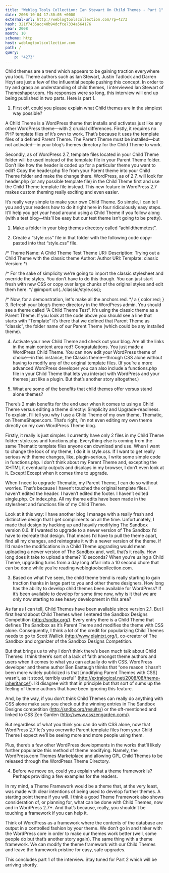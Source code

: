 ```yaml
---
title: "Weblog Tools Collection: Ian Stewart On Child Themes - Part 1"
date: 2008-10-04 17:30:05 +0000
external-url: http://weblogtoolscollection.com/?p=4273
hash: 321f7435acc40b94dcfce7334a564176
year: 2008
month: 10
scheme: http
host: weblogtoolscollection.com
path: /
query:
    p: "4273"
---
```


Child themes are a trend which appears to be gaining traction everywhere you look. Theme authors such as Ian Stewart, Justin Tadlock and Darren Hoyt are just a few of the influential people pushing this concept. In order to try and grasp an understanding of child themes, I interviewed Ian Stewart of Themeshaper.com. His responses were so long, this interview will end up being published in two parts. Here is part 1.

1. First off, could you please explain what Child themes are in the simplest way possible?

A Child Theme is a WordPress theme that installs and activates just like any other WordPress theme—with 2 crucial differences. Firstly, it requires no PHP template files of it’s own to work. That’s because it uses the template files of a defined Parent Theme. The Parent Theme must be installed—but not activated—in your blog’s themes directory for the Child Theme to work.

Secondly, as of WordPress 2.7, template files located in your Child Theme folder will be used instead of the template file in your Parent Theme folder. Don’t like how the header is coded up for a particular theme you want to edit? Copy the header.php file from your Parent theme into your Child Theme folder and make the change there. WordPress, as of 2.7, will look for header.php (or any possible template file) in the Child Theme first and use the Child Theme template file instead. This new feature in WordPress 2.7 makes custom theming really exciting and even easier.

It’s really very simple to make your own Child Theme. So simple, I can tell you and your readers how to do it right here in four ridiculously easy steps. It’ll help you get your head around using a Child Theme if you follow along (with a test blog—this’ll be easy but our test theme isn’t going to be pretty).

1. Make a folder in your blog themes directory called “achildthemetest”.

2. Create a “style.css” file in that folder with the following code copy-pasted into that “style.css” file.

/*
Theme Name: A Child Theme Test
Theme URI:
Description: Trying out a Child Theme with the classic theme
Author:
Author URI:
Template: classic
Version:
*/

/*
For the sake of simplicity we're going to import
the classic stylesheet and override the styles.
You don't have to do this though. You can just
start fresh with new CSS or copy over large chunks of
the original styles and edit them here.
*/
@import url(../classic/style.css);

/*
Now, for a demonstration, let's make all the anchors red.
*/
a {
color:red;
}
3. Refresh your blog’s theme directory in the WordPress admin. You should see a theme called “A Child Theme Test”. It’s using the classic theme as a Parent Theme. If you look at the code  above you should see a line that starts with “Template” it’s there that we defined that Parent Theme as “classic”, the folder name of our Parent Theme (which could be any installed theme).

4. Activate your new Child Theme and check out your blog. Are all the links in the main content area red? Congratulations. You just made a WordPress Child Theme. You can now edit your WordPress theme of choice—in this instance, the Classic theme—through CSS alone without having to modify any of the original template files. (If you’re a more advanced WordPress developer you can also include a functions.php file in your Child Theme that lets you interact with WordPress and your themes just like a plugin. But that’s another story altogether.)

 2. What are some of the benefits that child themes offer versus stand alone themes?

There’s 2 main benefits for the end user when it comes to using a Child Theme versus editing a theme directly: Simplicity and Upgrade-readiness. To explain, I’ll tell you why I use a Child Theme of my own theme, Thematic, on ThemeShaper.com. That’s right, I’m not even editing my own theme directly on my own WordPress Theme blog.

Firstly, it really is just simpler. I currently have only 2 files in my Child Theme folder: style.css and functions.php. Everything else is coming from the same Thematic template files anyone can download and use. When I want to change the look of my theme, I do it in style.css. If I want to get really serious with theme changes, like, plugin-serious, I write some simple code in functions.php. I don’t think about my Parent Theme and, excepting the XHTML it eventually outputs and displays in my browser, I don’t even look at it. Except! Except when it comes time to upgrade.

When I need to upgrade Thematic, my Parent Theme, I can do so without worries. That’s because I haven’t touched the original template files. I haven’t edited the header. I haven’t edited the footer. I haven’t edited single.php. Or index.php. All my theme edits have been made in the stylesheet and functions file of my Child Theme.

Look at it this way: I have another blog I manage with a really fresh and distinctive design that I get compliments on all the time. Unfortunately, I made that design by hacking up and heavily modifying The Sandbox version 0.6. If I wanted to upgrade to a newer version of The Sandbox I’d have to recreate that design. That means I’d have to pull the theme apart, find all my changes, and reintegrate it with a newer version of the theme. If I’d made the modifications in a Child Theme upgrading would mean uploading a newer version of The Sandbox and, well, that’s it really. How long does it take to upload a theme? 10 seconds? When you’re using a Child Theme, upgrading turns from a day long affair into a 10 second chore that can be done while you’re reading weblogtoolscollection.com.

 3. Based on what I’ve seen, the child theme trend is really starting to gain traction thanks in large part to you and other theme designers. How long has the ability to develop child themes been available for WordPress? If it’s been available to develop for some time now, why is it that we are only now starting to see heavy development in this area?

As far as I can tell, Child Themes have been available since version 2.1. But I first heard about Child Themes when I entered the Sandbox Designs Competition (http://sndbx.org/). Every entry there is a Child Theme that defines The Sandbox as it’s Parent Theme and modifies the theme with CSS alone. Consequently, I think a lot of the credit for popularizing Child Themes needs to go to Scott Wallick (http://www.plaintxt.org/), co-creator of The Sandbox and organizer of the Sandbox Designs Competition.

But that brings us to why I don’t think there’s been much talk about Child Themes: I think there’s sort of a lack of faith amongst theme authors and users when it comes to what you can actually do with CSS. WordPress developer and theme author Ben Eastaugh thinks that “one reason it hasn’t been more widely publicized is that [modifying Parent Themes with CSS] wasn’t, as it stood, terribly useful” (http://extralogical.net/2008/08/theme-inheritance/). I’d disagree with that in principle but that sort of sums up the feeling of theme authors that have been ignoring this feature.

And, by the way, if you don’t think Child Themes can really do anything with CSS alone make sure you check out the winning entries in The Sandbox Designs competition (http://sndbx.org/results/) or the oft-mentioned and linked to CSS Zen Garden (http://www.csszengarden.com/).

But regardless of what you think you can do with CSS alone, now that WordPress 2.7 let’s you overwrite Parent template files from your Child Theme I expect we’ll be seeing more and more people using them.

Plus, there’s a few other WordPress developments in the works that’ll likely further popularize this method of theme modifying. Namely, the WordPress.com Themes Marketplace and allowing GPL Child Themes to be released through the WordPress Theme Directory.

4. Before we move on, could you explain what a theme framework is? Perhaps providing a few examples for the readers.

In my mind, a Theme Framework would be a theme that, at the very least, was made with clear intentions of being used to develop further themes. A starting point theme if you will.  I think a good Theme Framework also shows consideration of, or planning for, what can be done with Child Themes, now and in WordPress 2.7+. And that’s because, really, you shouldn’t be touching a framework if you can help it.

Think of WordPress as a framework where the contents of the database are output in a controlled fashion by your theme. We don’t go in and tinker with the WordPress core in order to make our themes work better (well, some people do but that’s another story again). The same thing with a theme framework. We can modify the theme framework with our Child Themes and leave the framework pristine for easy, safe upgrades.

This concludes part 1 of the interview. Stay tuned for Part 2 which will be arriving shortly.

